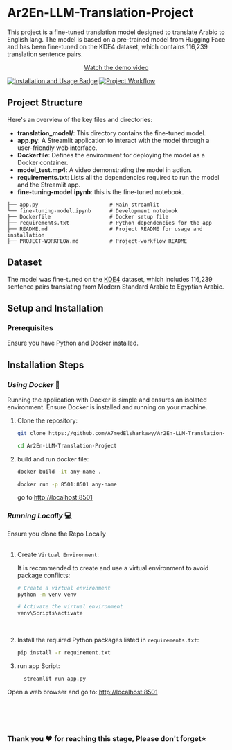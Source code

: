 # Ar2En-LLM-Translation-Project


This project is a fine-tuned translation model designed to translate Arabic  to English lang. The model is based on a pre-trained model from Hugging Face and has been fine-tuned on the KDE4 dataset, which contains 116,239 translation sentence pairs.

<p align="center">
  <a href="[https://your-video-link.com](https://your-video-link.com](https://github.com/A7medElsharkawy/Ar2En-LLM-Translation-Project/blob/main/model%20Test.mp4)">Watch the demo video</a>
</p>

[![Installation and Usage Badge](https://img.shields.io/badge/Installation--Usage-README-red)](README.md)
[![Project Workflow](https://img.shields.io/badge/PROJECT--WORKFLOW-README-blue)](PROJECT-WORKFLOW.md)

## Project Structure

Here's an overview of the key files and directories:

- **translation_model/**: This directory contains the fine-tuned model.
- **app.py**: A Streamlit application to interact with the model through a user-friendly web interface.
- **Dockerfile**: Defines the environment for deploying the model as a Docker container.
- **model_test.mp4**: A video demonstrating the model in action.
- **requirements.txt**: Lists all the dependencies required to run the model and the Streamlit app.
- **fine-tuning-model.ipynb**: this is the fine-tuned notebook.


```
├── app.py                       # Main streamlit 
└── fine-tuning-model.ipynb      # Development notebook
├── Dockerfile                   # Docker setup file
├── requirements.txt             # Python dependencies for the app
├── README.md                    # Project README for usage and installation
├── PROJECT-WORKFLOW.md          # Project-workflow README
```



## Dataset

The model was fine-tuned on the [KDE4](https://huggingface.co/datasets/kde4) dataset, which includes 116,239 sentence pairs translating from Modern Standard Arabic to Egyptian Arabic.

## Setup and Installation

### Prerequisites

Ensure you have Python and Docker installed.

## Installation Steps

### *Using Docker* 🐋
Running the application with Docker is simple and ensures an isolated environment. Ensure Docker is installed and running on your machine.

1. Clone the repository:

   ```bash
   git clone https://github.com/A7medElsharkawy/Ar2En-LLM-Translation-Project

   cd Ar2En-LLM-Translation-Project


2. build and run docker file:

   ```bash
   docker build -it any-name .

   docker run -p 8501:8501 any-name
   ```
   go to  [http://localhost:8501](http://localhost:8501)
   
### *Running Locally* 💻
Ensure you clone the Repo Locally
<br>
<br>

1. Create `Virtual Environment`:

   It is recommended to create and use a virtual environment to avoid package conflicts:
   ```bash
   # Create a virtual environment
   python -m venv venv

   # Activate the virtual environment
   venv\Scripts\activate
   ```
   <br>
2. Install the required Python packages listed in `requirements.txt`: 
   ```bash
   pip install -r requirement.txt
   ```

3. run app Script: 
   ```bash
     streamlit run app.py
   ```

Open a web browser and go to:
 [http://localhost:8501](http://localhost:8501)

<br>
<br>
<br>


### Thank you ❤ for reaching this stage, Please don't forget⭐




